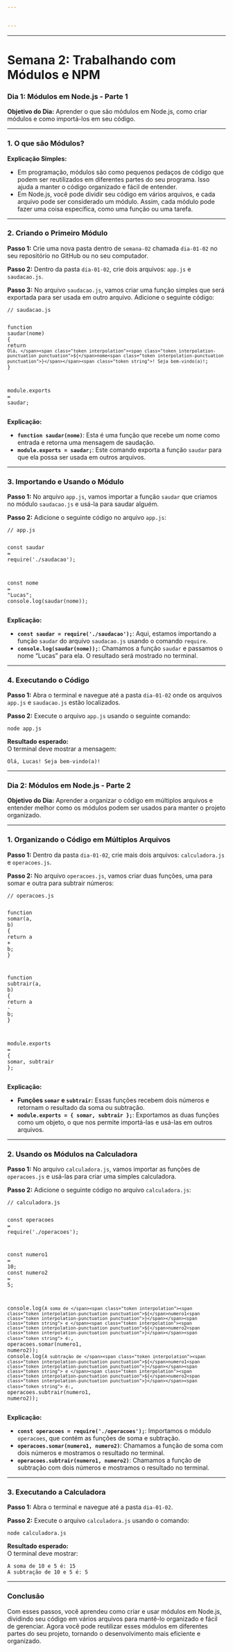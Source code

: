 ```yaml
---


---
```


<hr>
<h1 id="semana-2-trabalhando-com-módulos-e-npm"><strong>Semana 2: Trabalhando com Módulos e NPM</strong></h1>
<h3 id="dia-1-módulos-em-node.js---parte-1"><strong>Dia 1: Módulos em Node.js - Parte 1</strong></h3>
<p><strong>Objetivo do Dia:</strong> Aprender o que são módulos em Node.js, como criar módulos e como importá-los em seu código.</p>
<hr>
<h3 id="o-que-são-módulos">1. <strong>O que são Módulos?</strong></h3>
<p><strong>Explicação Simples:</strong></p>
<ul>
<li>Em programação, módulos são como pequenos pedaços de código que podem ser reutilizados em diferentes partes do seu programa. Isso ajuda a manter o código organizado e fácil de entender.</li>
<li>Em Node.js, você pode dividir seu código em vários arquivos, e cada arquivo pode ser considerado um módulo. Assim, cada módulo pode fazer uma coisa específica, como uma função ou uma tarefa.</li>
</ul>
<hr>
<h3 id="criando-o-primeiro-módulo">2. <strong>Criando o Primeiro Módulo</strong></h3>
<p><strong>Passo 1:</strong> Crie uma nova pasta dentro de <code>semana-02</code> chamada <code>dia-01-02</code> no seu repositório no GitHub ou no seu computador.</p>
<p><strong>Passo 2:</strong> Dentro da pasta <code>dia-01-02</code>, crie dois arquivos: <code>app.js</code> e <code>saudacao.js</code>.</p>
<p><strong>Passo 3:</strong> No arquivo <code>saudacao.js</code>, vamos criar uma função simples que será exportada para ser usada em outro arquivo. Adicione o seguinte código:</p>
<pre class=" language-javascript"><code class="prism  language-javascript"><span class="token comment">// saudacao.js</span>

<span class="token keyword">function</span> <span class="token function">saudar</span><span class="token punctuation">(</span>nome<span class="token punctuation">)</span> <span class="token punctuation">{</span>
    <span class="token keyword">return</span> <span class="token template-string"><span class="token string">`Olá, </span><span class="token interpolation"><span class="token interpolation-punctuation punctuation">${</span>nome<span class="token interpolation-punctuation punctuation">}</span></span><span class="token string">! Seja bem-vindo(a)!`</span></span><span class="token punctuation">;</span>
<span class="token punctuation">}</span>

module<span class="token punctuation">.</span>exports <span class="token operator">=</span> saudar<span class="token punctuation">;</span>
</code></pre>
<p><strong>Explicação:</strong></p>
<ul>
<li><strong><code>function saudar(nome)</code></strong>: Esta é uma função que recebe um nome como entrada e retorna uma mensagem de saudação.</li>
<li><strong><code>module.exports = saudar;</code></strong>: Este comando exporta a função <code>saudar</code> para que ela possa ser usada em outros arquivos.</li>
</ul>
<hr>
<h3 id="importando-e-usando-o-módulo">3. <strong>Importando e Usando o Módulo</strong></h3>
<p><strong>Passo 1:</strong> No arquivo <code>app.js</code>, vamos importar a função <code>saudar</code> que criamos no módulo <code>saudacao.js</code> e usá-la para saudar alguém.</p>
<p><strong>Passo 2:</strong> Adicione o seguinte código no arquivo <code>app.js</code>:</p>
<pre class=" language-javascript"><code class="prism  language-javascript"><span class="token comment">// app.js</span>

<span class="token keyword">const</span> saudar <span class="token operator">=</span> <span class="token function">require</span><span class="token punctuation">(</span><span class="token string">'./saudacao'</span><span class="token punctuation">)</span><span class="token punctuation">;</span>

<span class="token keyword">const</span> nome <span class="token operator">=</span> <span class="token string">"Lucas"</span><span class="token punctuation">;</span>
console<span class="token punctuation">.</span><span class="token function">log</span><span class="token punctuation">(</span><span class="token function">saudar</span><span class="token punctuation">(</span>nome<span class="token punctuation">)</span><span class="token punctuation">)</span><span class="token punctuation">;</span>
</code></pre>
<p><strong>Explicação:</strong></p>
<ul>
<li><strong><code>const saudar = require('./saudacao');</code></strong>: Aqui, estamos importando a função <code>saudar</code> do arquivo <code>saudacao.js</code> usando o comando <code>require</code>.</li>
<li><strong><code>console.log(saudar(nome));</code></strong>: Chamamos a função <code>saudar</code> e passamos o nome “Lucas” para ela. O resultado será mostrado no terminal.</li>
</ul>
<hr>
<h3 id="executando-o-código">4. <strong>Executando o Código</strong></h3>
<p><strong>Passo 1:</strong> Abra o terminal e navegue até a pasta <code>dia-01-02</code> onde os arquivos <code>app.js</code> e <code>saudacao.js</code> estão localizados.</p>
<p><strong>Passo 2:</strong> Execute o arquivo <code>app.js</code> usando o seguinte comando:</p>
<pre class=" language-bash"><code class="prism  language-bash">node app.js
</code></pre>
<p><strong>Resultado esperado:</strong><br>
O terminal deve mostrar a mensagem:</p>
<pre><code>Olá, Lucas! Seja bem-vindo(a)!
</code></pre>
<hr>
<h3 id="dia-2-módulos-em-node.js---parte-2"><strong>Dia 2: Módulos em Node.js - Parte 2</strong></h3>
<p><strong>Objetivo do Dia:</strong> Aprender a organizar o código em múltiplos arquivos e entender melhor como os módulos podem ser usados para manter o projeto organizado.</p>
<hr>
<h3 id="organizando-o-código-em-múltiplos-arquivos">1. <strong>Organizando o Código em Múltiplos Arquivos</strong></h3>
<p><strong>Passo 1:</strong> Dentro da pasta <code>dia-01-02</code>, crie mais dois arquivos: <code>calculadora.js</code> e <code>operacoes.js</code>.</p>
<p><strong>Passo 2:</strong> No arquivo <code>operacoes.js</code>, vamos criar duas funções, uma para somar e outra para subtrair números:</p>
<pre class=" language-javascript"><code class="prism  language-javascript"><span class="token comment">// operacoes.js</span>

<span class="token keyword">function</span> <span class="token function">somar</span><span class="token punctuation">(</span>a<span class="token punctuation">,</span> b<span class="token punctuation">)</span> <span class="token punctuation">{</span>
    <span class="token keyword">return</span> a <span class="token operator">+</span> b<span class="token punctuation">;</span>
<span class="token punctuation">}</span>

<span class="token keyword">function</span> <span class="token function">subtrair</span><span class="token punctuation">(</span>a<span class="token punctuation">,</span> b<span class="token punctuation">)</span> <span class="token punctuation">{</span>
    <span class="token keyword">return</span> a <span class="token operator">-</span> b<span class="token punctuation">;</span>
<span class="token punctuation">}</span>

module<span class="token punctuation">.</span>exports <span class="token operator">=</span> <span class="token punctuation">{</span>
    somar<span class="token punctuation">,</span>
    subtrair
<span class="token punctuation">}</span><span class="token punctuation">;</span>
</code></pre>
<p><strong>Explicação:</strong></p>
<ul>
<li><strong>Funções <code>somar</code> e <code>subtrair</code>:</strong> Essas funções recebem dois números e retornam o resultado da soma ou subtração.</li>
<li><strong><code>module.exports = { somar, subtrair };</code></strong>: Exportamos as duas funções como um objeto, o que nos permite importá-las e usá-las em outros arquivos.</li>
</ul>
<hr>
<h3 id="usando-os-módulos-na-calculadora">2. <strong>Usando os Módulos na Calculadora</strong></h3>
<p><strong>Passo 1:</strong> No arquivo <code>calculadora.js</code>, vamos importar as funções de <code>operacoes.js</code> e usá-las para criar uma simples calculadora.</p>
<p><strong>Passo 2:</strong> Adicione o seguinte código no arquivo <code>calculadora.js</code>:</p>
<pre class=" language-javascript"><code class="prism  language-javascript"><span class="token comment">// calculadora.js</span>

<span class="token keyword">const</span> operacoes <span class="token operator">=</span> <span class="token function">require</span><span class="token punctuation">(</span><span class="token string">'./operacoes'</span><span class="token punctuation">)</span><span class="token punctuation">;</span>

<span class="token keyword">const</span> numero1 <span class="token operator">=</span> <span class="token number">10</span><span class="token punctuation">;</span>
<span class="token keyword">const</span> numero2 <span class="token operator">=</span> <span class="token number">5</span><span class="token punctuation">;</span>

console<span class="token punctuation">.</span><span class="token function">log</span><span class="token punctuation">(</span><span class="token template-string"><span class="token string">`A soma de </span><span class="token interpolation"><span class="token interpolation-punctuation punctuation">${</span>numero1<span class="token interpolation-punctuation punctuation">}</span></span><span class="token string"> e </span><span class="token interpolation"><span class="token interpolation-punctuation punctuation">${</span>numero2<span class="token interpolation-punctuation punctuation">}</span></span><span class="token string"> é:`</span></span><span class="token punctuation">,</span> operacoes<span class="token punctuation">.</span><span class="token function">somar</span><span class="token punctuation">(</span>numero1<span class="token punctuation">,</span> numero2<span class="token punctuation">)</span><span class="token punctuation">)</span><span class="token punctuation">;</span>
console<span class="token punctuation">.</span><span class="token function">log</span><span class="token punctuation">(</span><span class="token template-string"><span class="token string">`A subtração de </span><span class="token interpolation"><span class="token interpolation-punctuation punctuation">${</span>numero1<span class="token interpolation-punctuation punctuation">}</span></span><span class="token string"> e </span><span class="token interpolation"><span class="token interpolation-punctuation punctuation">${</span>numero2<span class="token interpolation-punctuation punctuation">}</span></span><span class="token string"> é:`</span></span><span class="token punctuation">,</span> operacoes<span class="token punctuation">.</span><span class="token function">subtrair</span><span class="token punctuation">(</span>numero1<span class="token punctuation">,</span> numero2<span class="token punctuation">)</span><span class="token punctuation">)</span><span class="token punctuation">;</span>
</code></pre>
<p><strong>Explicação:</strong></p>
<ul>
<li><strong><code>const operacoes = require('./operacoes');</code></strong>: Importamos o módulo <code>operacoes</code>, que contém as funções de soma e subtração.</li>
<li><strong><code>operacoes.somar(numero1, numero2)</code></strong>: Chamamos a função de soma com dois números e mostramos o resultado no terminal.</li>
<li><strong><code>operacoes.subtrair(numero1, numero2)</code></strong>: Chamamos a função de subtração com dois números e mostramos o resultado no terminal.</li>
</ul>
<hr>
<h3 id="executando-a-calculadora">3. <strong>Executando a Calculadora</strong></h3>
<p><strong>Passo 1:</strong> Abra o terminal e navegue até a pasta <code>dia-01-02</code>.</p>
<p><strong>Passo 2:</strong> Execute o arquivo <code>calculadora.js</code> usando o comando:</p>
<pre class=" language-bash"><code class="prism  language-bash">node calculadora.js
</code></pre>
<p><strong>Resultado esperado:</strong><br>
O terminal deve mostrar:</p>
<pre><code>A soma de 10 e 5 é: 15
A subtração de 10 e 5 é: 5
</code></pre>
<hr>
<h3 id="conclusão"><strong>Conclusão</strong></h3>
<p>Com esses passos, você aprendeu como criar e usar módulos em Node.js, dividindo seu código em vários arquivos para mantê-lo organizado e fácil de gerenciar. Agora você pode reutilizar esses módulos em diferentes partes do seu projeto, tornando o desenvolvimento mais eficiente e organizado.</p>

